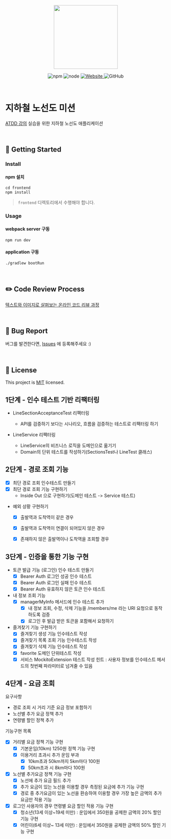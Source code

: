<p align="center">
    <img width="200px;" src="https://raw.githubusercontent.com/woowacourse/atdd-subway-admin-frontend/master/images/main_logo.png"/>
</p>
<p align="center">
  <img alt="npm" src="https://img.shields.io/badge/npm-%3E%3D%205.5.0-blue">
  <img alt="node" src="https://img.shields.io/badge/node-%3E%3D%209.3.0-blue">
  <a href="https://edu.nextstep.camp/c/R89PYi5H" alt="nextstep atdd">
    <img alt="Website" src="https://img.shields.io/website?url=https%3A%2F%2Fedu.nextstep.camp%2Fc%2FR89PYi5H">
  </a>
  <img alt="GitHub" src="https://img.shields.io/github/license/next-step/atdd-subway-service">
</p>

<br>

# 지하철 노선도 미션
[ATDD 강의](https://edu.nextstep.camp/c/R89PYi5H) 실습을 위한 지하철 노선도 애플리케이션

<br>

## 🚀 Getting Started

### Install
#### npm 설치
```
cd frontend
npm install
```
> `frontend` 디렉토리에서 수행해야 합니다.

### Usage
#### webpack server 구동
```
npm run dev
```
#### application 구동
```
./gradlew bootRun
```
<br>

## ✏️ Code Review Process
[텍스트와 이미지로 살펴보는 온라인 코드 리뷰 과정](https://github.com/next-step/nextstep-docs/tree/master/codereview)

<br>

## 🐞 Bug Report

버그를 발견한다면, [Issues](https://github.com/next-step/atdd-subway-service/issues) 에 등록해주세요 :)

<br>

## 📝 License

This project is [MIT](https://github.com/next-step/atdd-subway-service/blob/master/LICENSE.md) licensed.


## 1단계 - 인수 테스트 기반 리팩터링

- LineSectionAcceptanceTest 리팩터링
  - API를 검증하기 보다는 시나리오, 흐름을 검증하는 테스트로 리팩터링 하기

- LineService 리팩터링
  - LineService의 비즈니스 로직을 도메인으로 옮기기
  - Domain의 단위 테스트를 작성하기(SectionsTest나 LineTest 클래스)

## 2단계 - 경로 조회 기능

- [x] 최단 경로 조회 인수테스트 만들기
- [x] 최단 경로 조회 기능 구현하기
  - Inside Out 으로 구현하기(도메인 테스트 -> Service 테스트)
- 예외 상황 구현하기
  - [x] 출발역과 도착역이 같은 경우
  - [x] 출발역과 도착역이 연결이 되어있지 않은 경우
  - [x] 존재하지 않은 출발역이나 도착역을 조회할 경우


## 3단계 - 인증을 통한 기능 구현

- 토큰 발급 기능 (로그인) 인수 테스트 만들기
  - [x] Bearer Auth 로그인 성공 인수 테스트
  - [x] Bearer Auth 로그인 실패 인수 테스트
  - [x] Bearer Auth 유효하지 않은 토큰 인수 테스트
  
- 내 정보 조회 기능
  - [x] managerMyInfo 메서드에 인수 테스트 추가
    - [x] 내 정보 조회, 수정, 삭제 기능을 /members/me 라는 URI 요청으로 동작하도록 검증
    - [x] 로그인 후 발급 받은 토큰을 포함해서 요청하기
  
- 즐겨찾기 기능 구현하기
  - [x] 즐겨찾기 생성 기능 인수테스트 작성
  - [x] 즐겨찾기 목록 조회 기능 인수테스트 작성
  - [x] 즐겨찾기 삭제 기능 인수테스트 작성
  - [x] favorite 도메인 단위테스트 작성
  - [x] 서비스 MockitoExtension 테스트 작성
  힌트 : 사용자 정보를 인수테스트 메서드의 첫번째 파라미터로 넘겨줄 수 있음

## 4단계 - 요금 조회

요구사항
- 경로 조회 시 거리 기준 요금 정보 포함하기
- 노선별 추가 요금 정책 추가
- 연령별 할인 정책 추가

기능구현 목록
- [x] 거리별 요금 정책 기능 구현
  - [x] 기본운임(10km) 1250원 정책 기능 구현
  - [x] 이용거리 초과시 추가 운임 부과
      - [x] 10km초과 50km까지 5km마다 100원
      - [x] 50km초과 시 8km마다 100원
- [x] 노선별 추가요금 정책 기능 구현
  - [x] 노선에 추가 요금 필드 추가
  - [x] 추가 요금이 있는 노선을 이용할 경우 측정된 요금에 추가 기능 구현
  - [x] 경로 중 추가요금이 있는 노선을 환승하여 이용할 경우 가장 높은 금액의 추가 요금만 적용 기능
- [x] 로그인 사용자의 경우 연령별 요금 할인 적용 기능 구현
  - [x] 청소년(13세 이상~19세 미만) : 운임에서 350원을 공제한 금액의 20% 할인 기능 구현
  - [x] 어린이(6세 이상~ 13세 미만) : 운임에서 350원을 공제한 금액의 50% 할인 기능 구현